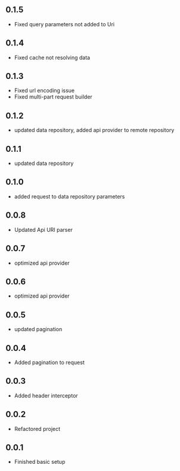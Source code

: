 
## 0.1.5
* Fixed query parameters not added to Uri
## 0.1.4
* Fixed cache not resolving data
## 0.1.3
* Fixed url encoding issue
* Fixed multi-part request builder
## 0.1.2
* updated data repository, added api provider to remote repository
## 0.1.1
* updated data repository
## 0.1.0
* added request to data repository parameters
## 0.0.8
* Updated Api URI parser
## 0.0.7
* optimized api provider
## 0.0.6
* optimized api provider
## 0.0.5
* updated pagination
## 0.0.4
* Added pagination to request
## 0.0.3
* Added header interceptor
## 0.0.2
* Refactored project
## 0.0.1
* Finished basic setup
